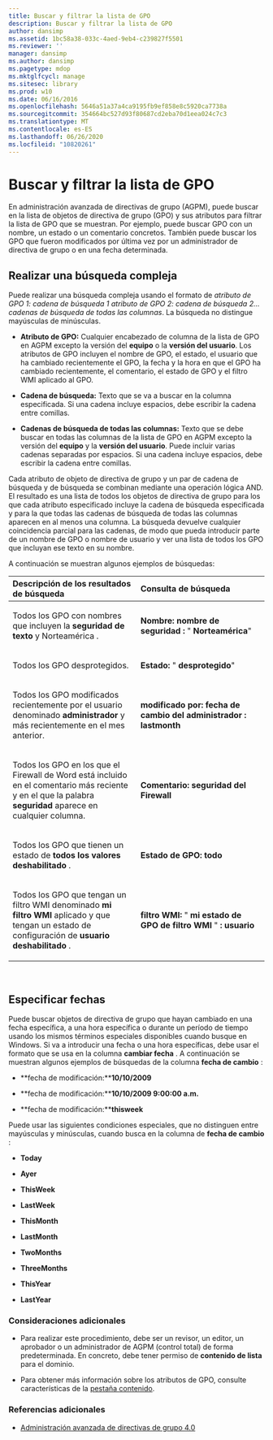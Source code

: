 ```yaml
---
title: Buscar y filtrar la lista de GPO
description: Buscar y filtrar la lista de GPO
author: dansimp
ms.assetid: 1bc58a38-033c-4aed-9eb4-c239827f5501
ms.reviewer: ''
manager: dansimp
ms.author: dansimp
ms.pagetype: mdop
ms.mktglfcycl: manage
ms.sitesec: library
ms.prod: w10
ms.date: 06/16/2016
ms.openlocfilehash: 5646a51a37a4ca9195fb9ef858e8c5920ca7738a
ms.sourcegitcommit: 354664bc527d93f80687cd2eba70d1eea024c7c3
ms.translationtype: MT
ms.contentlocale: es-ES
ms.lasthandoff: 06/26/2020
ms.locfileid: "10820261"
---
```

# Buscar y filtrar la lista de GPO


En administración avanzada de directivas de grupo (AGPM), puede buscar en la lista de objetos de directiva de grupo (GPO) y sus atributos para filtrar la lista de GPO que se muestran. Por ejemplo, puede buscar GPO con un nombre, un estado o un comentario concretos. También puede buscar los GPO que fueron modificados por última vez por un administrador de directiva de grupo o en una fecha determinada.

## Realizar una búsqueda compleja


Puede realizar una búsqueda compleja usando el formato de *atributo de GPO 1: cadena de búsqueda 1 atributo de GPO 2: cadena de búsqueda 2... cadenas de búsqueda de todas las columnas*. La búsqueda no distingue mayúsculas de minúsculas.

-   **Atributo de GPO:** Cualquier encabezado de columna de la lista de GPO en AGPM excepto la versión del **equipo** o la **versión del usuario**. Los atributos de GPO incluyen el nombre de GPO, el estado, el usuario que ha cambiado recientemente el GPO, la fecha y la hora en que el GPO ha cambiado recientemente, el comentario, el estado de GPO y el filtro WMI aplicado al GPO.

-   **Cadena de búsqueda:** Texto que se va a buscar en la columna especificada. Si una cadena incluye espacios, debe escribir la cadena entre comillas.

-   **Cadenas de búsqueda de todas las columnas:** Texto que se debe buscar en todas las columnas de la lista de GPO en AGPM excepto la versión del **equipo** y la **versión del usuario**. Puede incluir varias cadenas separadas por espacios. Si una cadena incluye espacios, debe escribir la cadena entre comillas.

Cada atributo de objeto de directiva de grupo y un par de cadena de búsqueda y de búsqueda se combinan mediante una operación lógica AND. El resultado es una lista de todos los objetos de directiva de grupo para los que cada atributo especificado incluye la cadena de búsqueda especificada y para la que todas las cadenas de búsqueda de todas las columnas aparecen en al menos una columna. La búsqueda devuelve cualquier coincidencia parcial para las cadenas, de modo que pueda introducir parte de un nombre de GPO o nombre de usuario y ver una lista de todos los GPO que incluyan ese texto en su nombre.

A continuación se muestran algunos ejemplos de búsquedas:

<table>
<colgroup>
<col width="50%" />
<col width="50%" />
</colgroup>
<thead>
<tr class="header">
<th align="left">Descripción de los resultados de búsqueda</th>
<th align="left">Consulta de búsqueda</th>
</tr>
</thead>
<tbody>
<tr class="odd">
<td align="left"><p>Todos los GPO con nombres que incluyen la <strong> seguridad de texto </strong> y Norteamérica <strong> </strong> .</p></td>
<td align="left"><p><strong>Nombre: </strong><strong> nombre de seguridad </strong><strong> : </strong> &quot; <strong> Norteamérica</strong>&quot;</p></td>
</tr>
<tr class="even">
<td align="left"><p>Todos los GPO desprotegidos.</p></td>
<td align="left"><p><strong>Estado: </strong> &quot; <strong> desprotegido</strong>&quot;</p></td>
</tr>
<tr class="odd">
<td align="left"><p>Todos los GPO modificados recientemente por el usuario denominado <strong> administrador </strong> y más recientemente en el mes anterior.</p></td>
<td align="left"><p><strong>modificado por: </strong><strong> fecha de cambio del administrador </strong><strong> : </strong><strong> lastmonth</strong></p></td>
</tr>
<tr class="even">
<td align="left"><p>Todos los GPO en los que el Firewall de Word <strong> </strong> está incluido en el comentario más reciente y en el que la palabra <strong> seguridad </strong> aparece en cualquier columna.</p></td>
<td align="left"><p><strong>Comentario: </strong><strong> seguridad del Firewall </strong><strong></strong></p></td>
</tr>
<tr class="odd">
<td align="left"><p>Todos los GPO que tienen un estado de <strong> todos los valores deshabilitado </strong> .</p></td>
<td align="left"><p><strong>Estado de GPO: </strong><strong> todo</strong></p></td>
</tr>
<tr class="even">
<td align="left"><p>Todos los GPO que tengan un filtro WMI denominado <strong> mi filtro WMI </strong> aplicado y que tengan un estado de configuración de <strong> usuario deshabilitado </strong> .</p></td>
<td align="left"><p><strong>filtro WMI: </strong> &quot; <strong> mi estado de GPO de filtro WMI </strong> &quot; <strong> : </strong><strong> usuario</strong></p></td>
</tr>
</tbody>
</table>

 

## Especificar fechas


Puede buscar objetos de directiva de grupo que hayan cambiado en una fecha específica, a una hora específica o durante un período de tiempo usando los mismos términos especiales disponibles cuando busque en Windows. Si va a introducir una fecha o una hora específicas, debe usar el formato que se usa en la columna **cambiar fecha** . A continuación se muestran algunos ejemplos de búsquedas de la columna **fecha de cambio** :

-   **fecha de modificación:****10/10/2009**

-   **fecha de modificación:****10/10/2009 9:00:00 a.m.**

-   **fecha de modificación:****thisweek**

Puede usar las siguientes condiciones especiales, que no distinguen entre mayúsculas y minúsculas, cuando busca en la columna de **fecha de cambio** :

-   **Today**

-   **Ayer**

-   **ThisWeek**

-   **LastWeek**

-   **ThisMonth**

-   **LastMonth**

-   **TwoMonths**

-   **ThreeMonths**

-   **ThisYear**

-   **LastYear**

### Consideraciones adicionales

-   Para realizar este procedimiento, debe ser un revisor, un editor, un aprobador o un administrador de AGPM (control total) de forma predeterminada. En concreto, debe tener permiso de **contenido de lista** para el dominio.

-   Para obtener más información sobre los atributos de GPO, consulte características de la [pestaña contenido](contents-tab-features-agpm40.md).

### Referencias adicionales

-   [Administración avanzada de directivas de grupo 4.0](advanced-group-policy-management-40.md)

 

 





